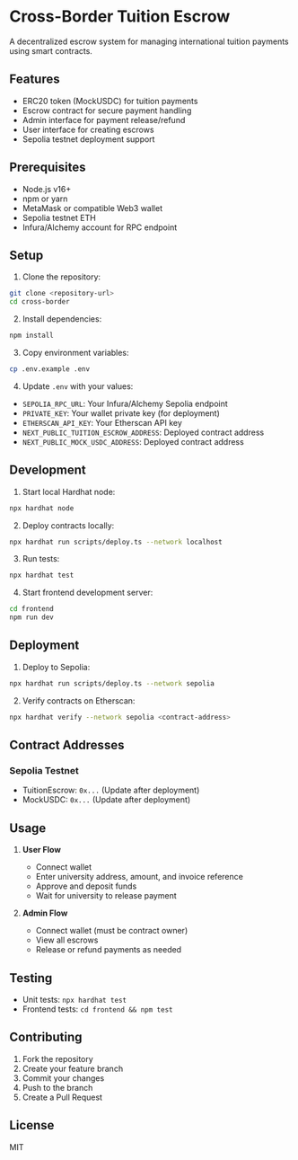 # Cross-Border Tuition Escrow

A decentralized escrow system for managing international tuition payments using smart contracts.

## Features

- ERC20 token (MockUSDC) for tuition payments
- Escrow contract for secure payment handling
- Admin interface for payment release/refund
- User interface for creating escrows
- Sepolia testnet deployment support

## Prerequisites

- Node.js v16+
- npm or yarn
- MetaMask or compatible Web3 wallet
- Sepolia testnet ETH
- Infura/Alchemy account for RPC endpoint

## Setup

1. Clone the repository:
```bash
git clone <repository-url>
cd cross-border
```

2. Install dependencies:
```bash
npm install
```

3. Copy environment variables:
```bash
cp .env.example .env
```

4. Update `.env` with your values:
- `SEPOLIA_RPC_URL`: Your Infura/Alchemy Sepolia endpoint
- `PRIVATE_KEY`: Your wallet private key (for deployment)
- `ETHERSCAN_API_KEY`: Your Etherscan API key
- `NEXT_PUBLIC_TUITION_ESCROW_ADDRESS`: Deployed contract address
- `NEXT_PUBLIC_MOCK_USDC_ADDRESS`: Deployed contract address

## Development

1. Start local Hardhat node:
```bash
npx hardhat node
```

2. Deploy contracts locally:
```bash
npx hardhat run scripts/deploy.ts --network localhost
```

3. Run tests:
```bash
npx hardhat test
```

4. Start frontend development server:
```bash
cd frontend
npm run dev
```

## Deployment

1. Deploy to Sepolia:
```bash
npx hardhat run scripts/deploy.ts --network sepolia
```

2. Verify contracts on Etherscan:
```bash
npx hardhat verify --network sepolia <contract-address>
```

## Contract Addresses

### Sepolia Testnet
- TuitionEscrow: `0x...` (Update after deployment)
- MockUSDC: `0x...` (Update after deployment)

## Usage

1. **User Flow**
   - Connect wallet
   - Enter university address, amount, and invoice reference
   - Approve and deposit funds
   - Wait for university to release payment

2. **Admin Flow**
   - Connect wallet (must be contract owner)
   - View all escrows
   - Release or refund payments as needed

## Testing

- Unit tests: `npx hardhat test`
- Frontend tests: `cd frontend && npm test`

## Contributing

1. Fork the repository
2. Create your feature branch
3. Commit your changes
4. Push to the branch
5. Create a Pull Request

## License

MIT
